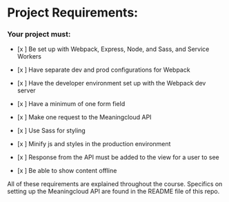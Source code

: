 # Project Requirements:

### Your project must:

- [x ] Be set up with Webpack, Express, Node, and Sass, and Service Workers

- [x ] Have separate dev and prod configurations for Webpack

- [x ] Have the developer environment set up with the Webpack dev server

- [x ] Have a minimum of one form field

- [x ] Make one request to the Meaningcloud API

- [x ] Use Sass for styling

- [x ] Minify js and styles in the production environment

- [x ] Response from the API must be added to the view for a user to see 

- [x ] Be able to show content offline

All of these requirements are explained throughout the course. Specifics on setting up the Meaningcloud API are found in the README file of this repo.
